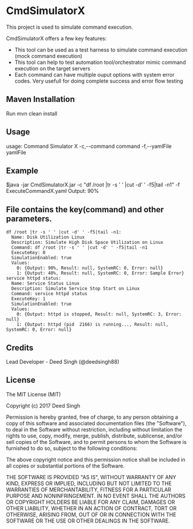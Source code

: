 # CmdSimulatorX

This project is used to simulate command execution.

CmdSimulatorX offers a few key features:  
- This tool can be used as a test harness to simulate command execution (mock command execution) 
- This tool can help to test automation tool/orchestrator mimic command execution on the target servers   
- Each command can have multiple ouput options with system error codes. Very usefull for doing complete success and error flow testing

## Maven Installation
Run mvn clean install

## Usage

usage: Command Simulator X
 -c,--command <arg>    command
 -f,--yamlFile <arg>   yamlFile

## Example

$java -jar CmdSimulatorX.jar -c "df /root |tr -s ' ' |cut -d' ' -f5|tail -n1" -f  ExecuteCommandX.yaml
Output: 
90%

## File contains the key(command) and other parameters.
```
df /root |tr -s ' ' |cut -d' ' -f5|tail -n1:
  Name: Disk Utilization Linux
  Description: Simulate High Disk Space Utilization on Linux
  Command: df /root |tr -s ' ' |cut -d' ' -f5|tail -n1
  ExecuteKey: 0
  SimulationEnabled: true
  Values:
    0: {Output: 90%, Result: null, SystemRC: 0, Error: null}
    1: {Output: 40%, Result: null, SystemRC: 0, Error: Sample Error}
service httpd status:
  Name: Service Status Linux
  Description: Simulate Service Stop Start on Linux
  Command: service httpd status
  ExecuteKey: 1
  SimulationEnabled: true
  Values:
    0: {Output: httpd is stopped, Result: null, SystemRC: 3, Error: null}
    1: {Output: httpd (pid  2166) is running..., Result: null, SystemRC: 0, Error: null}
```

 
## Credits
 
Lead Developer - Deed Singh (@deedsingh88)

 
## License
 
The MIT License (MIT)

Copyright (c) 2017 Deed Singh

Permission is hereby granted, free of charge, to any person obtaining a copy of this software and associated documentation files (the "Software"), to deal in the Software without restriction, including without limitation the rights to use, copy, modify, merge, publish, distribute, sublicense, and/or sell copies of the Software, and to permit persons to whom the Software is furnished to do so, subject to the following conditions:

The above copyright notice and this permission notice shall be included in all copies or substantial portions of the Software.

THE SOFTWARE IS PROVIDED "AS IS", WITHOUT WARRANTY OF ANY KIND, EXPRESS OR IMPLIED, INCLUDING BUT NOT LIMITED TO THE WARRANTIES OF MERCHANTABILITY, FITNESS FOR A PARTICULAR PURPOSE AND NONINFRINGEMENT. IN NO EVENT SHALL THE AUTHORS OR COPYRIGHT HOLDERS BE LIABLE FOR ANY CLAIM, DAMAGES OR OTHER LIABILITY, WHETHER IN AN ACTION OF CONTRACT, TORT OR OTHERWISE, ARISING FROM, OUT OF OR IN CONNECTION WITH THE SOFTWARE OR THE USE OR OTHER DEALINGS IN THE SOFTWARE.
